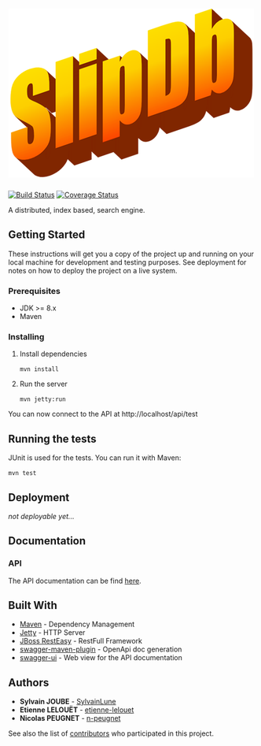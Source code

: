 # ![SlipDb](docs/slipdb.png)

[![Build Status](https://travis-ci.com/slipsoft/slipdb.svg?branch=master)](https://travis-ci.com/slipsoft/slipdb)
[![Coverage Status](https://coveralls.io/repos/github/slipsoft/slipdb/badge.svg?branch=feat%2Fsmall-details)](https://coveralls.io/github/slipsoft/slipdb?branch=feat%2Fsmall-details)

A distributed, index based, search engine.


## Getting Started

These instructions will get you a copy of the project up and running on your
local machine for development and testing purposes. See deployment for notes on
how to deploy the project on a live system.

### Prerequisites

-   JDK >= 8.x
-   Maven

### Installing

1.  Install dependencies

    ```
    mvn install
    ```

2.  Run the server

    ```
    mvn jetty:run
    ```
You can now connect to the API at http://localhost/api/test

## Running the tests

JUnit is used for the tests. You can run it with Maven:

```
mvn test
```

## Deployment

_not deployable yet..._

## Documentation

### API

The API documentation can be find [here](https://slipsoft.github.io/slipdb/).

## Built With

-   [Maven](https://maven.apache.org/) - Dependency Management
-   [Jetty](https://www.eclipse.org/jetty/) - HTTP Server
-   [JBoss RestEasy](https://resteasy.github.io/) - RestFull Framework
-   [swagger-maven-plugin](https://github.com/kongchen/swagger-maven-plugin) -
    OpenApi doc generation
-   [swagger-ui](https://github.com/swagger-api/swagger-ui) - Web view for the
    API documentation

## Authors

-   **Sylvain JOUBE** - [SylvainLune](https://github.com/SylvainLune)
-   **Etienne LELOUËT** - [etienne-lelouet](https://github.com/etienne-lelouet)
-   **Nicolas PEUGNET** - [n-peugnet](https://github.com/n-peugnet)

See also the list of [contributors](https://github.com/slipsoft/slipdb/contributors)
who participated in this project.
